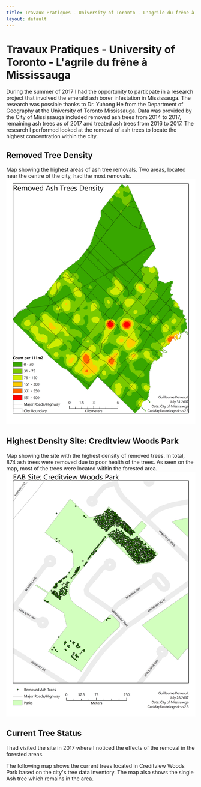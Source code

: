 ```yaml
---
title: Travaux Pratiques - University of Toronto - L'agrile du frêne à Mississauga
layout: default
---
```

# Travaux Pratiques - University of Toronto - L'agrile du frêne à Mississauga
During the summer of 2017 I had the opportunity to particpate in a research project that involved the emerald ash borer infestation in Mississauga. The research was possible thanks to Dr. Yuhong He from the Department of Geography at the University of Toronto Mississauga. Data was provided by the City of Mississauga included removed ash trees from 2014 to 2017, remaining ash trees as of 2017 and treated ash trees from 2016 to 2017. The research I performed looked at the removal of ash trees to locate the highest concentration within the city.

## Removed Tree Density
Map showing the highest areas of ash tree removals. Two areas, located near the centre of the city, had the most removals.
![EAB Density Map](./EABRemovalDensity_1.jpg)

## Highest Density Site: Creditview Woods Park
Map showing the site with the highest density of removed trees. In total, 874 ash trees were removed due to poor health of the trees. As seen on the map, most of the trees were located within the forested area.
![EAB Site Removal](./MissSite1_1.jpg)

## Current Tree Status
I had visited the site in 2017 where I noticed the effects of the removal in the forested areas.

The following map shows the current trees located in Creditview Woods Park based on the city's tree data inventory. The map also shows the single Ash tree which remains in the area.
<div id="mapidtreecwp" style="width: 700px; height: 600px">
      <script>
            var mymaptreecwp = L.map('mapidtreecwp').setView([43.580222, -79.662720], 17);
            L.tileLayer('https://api.mapbox.com/styles/v1/{id}/tiles/{z}/{x}/{y}?access_token={accessToken}', {
                  attribution: 'City-owned Tree Inventory - MississaugaData, 03/04/2019 <br>Map data &copy; <a href="https://www.mapbox.com/about/maps/">Mapbox</a> © <a href="http://www.openstreetmap.org/copyright">OpenStreetMap</a> <strong><a href="https://www.mapbox.com/map-feedback/" target="_blank">Improve this map</a></strong>',
                  maxZoom: 20,
                  id: 'mapbox/streets-v11',
                  accessToken: 'pk.eyJ1IjoiZ3BlcnJlYXVsdDkxIiwiYSI6ImNqdXJqYmxubTBpbDU0M25wdm5hMnk2dGEifQ.xS5T9S5SvQKL8wiChwUErA'
            }).addTo(mymaptreecwp);
            function getTreeColor(d) {
              switch(d){
                case 'ACCOLATE ELM': return  "#a81787";
                case 'AMERICAN ELM': return "#20102d";
                case 'ASH SPP.': return "#33c423";
                case 'AUSTRIAN PINE': return "#f2ef72";
                case 'BASSWOOD LINDEN': return "#b7216c";
                case 'BUR OAK': return "#f14a54";
                case 'COLORADO BLUE SPRUCE': return "#426c6f";
                case 'COLORADO SPRUCE': return "#51286c";
                case 'COLUMNAR NORWAY MAPLE': return "#a50dd8";
                case 'COMMON ZELKOVA': return "#0c0ced";
                case 'DEADOO': return "#c98d69";
                case 'EASTERN WHITE CEDAR': return "#378a35";
                case 'FALSE CYPRUS': return "#52fbe5";
                case 'GLENLEVEN LINDEN': return "#105b76";
                case 'HONEY LOCUST': return "#659bcb";
                case 'IRON WOOD': return "#e3a3b7";
                case 'IVORY SILK JAPANESE LILAC': return "#724632";
                case 'LITTLELEAF LINDEN': return "#95b308";
                case 'NORWAY MAPLE': return "#f11a3a";
                case 'RED MAPLE': return "#ea08d3";
                case 'RED OAK': return "#e1ec64";
                case 'SCOTCH PINE': return "#8765a6";
                case 'SHAGBARK HICKORY': return "#af1545";
                case 'SILVER MAPLE': return "#8fbc60";
                case 'STUMP': return "#7f1a64";
                case 'SUGAR MAPLE': return "#63bb17";
                case 'TREMBLING POPLAR': return "#edb824";
                case 'WHITE OAK': return "#2bdbd8";
                case 'WHITE PINE': return "#f41556";
                case 'WHITE SPRUCE': return "#705039";
                default: return '#ffffff'
              }

            }
            function forEachFeature(feature, layer) {
                var popupContent =  feature.properties.BOTDESC;
                //layer.bindPopup(popupContent);
                layer.bindTooltip(popupContent);
            }
            $.getJSON("geo_layers/Tree_3857_creditviewwoods_noash.geojson",function(data){
                  L.geoJson(data, {
                        pointToLayer: function (feature, latlng) {
                        return L.circleMarker(latlng, {fillColor: "#a81787",
                                                      radius: 3,
                                                      weight: 1,
                                                      opacity: 1,
                                                      color: "#000000",
                                                      fillOpacity: 0.8}
                                              );
                        },

                        onEachFeature: forEachFeature
                  }).addTo(mymaptreecwp);
            });
            $.getJSON("geo_layers/Tree_3857_ash_creditviewwoods.geojson",function(data){
                  L.geoJson(data, {
                        pointToLayer: function (feature, latlng) {
                        return L.circleMarker(latlng, {fillColor: "#33c423",
                                                      radius: 5,
                                                      weight: 1,
                                                      opacity: 1,
                                                      color: "#000000",
                                                      fillOpacity: 0.8}
                                              );
                        },

                        onEachFeature: forEachFeature
                  }).addTo(mymaptreecwp);
            });

            var legend2 = L.control({position: 'bottomleft'});
             legend2.onAdd = function (map) {
                   var div = L.DomUtil.create('div', 'info legend');
                   labels = ['<strong>Trees</strong>'];
                   div.innerHTML += '<i class="circle" style="background: #33c423"></i><span>Ash Tree</span><br>';
                   div.innerHTML += '<i class="circle" style="background: #a81787"></i><span>Other Trees</span><br>';
                   return div
              };
             legend2.addTo(mymaptreecwp);
     </script>
</div>
